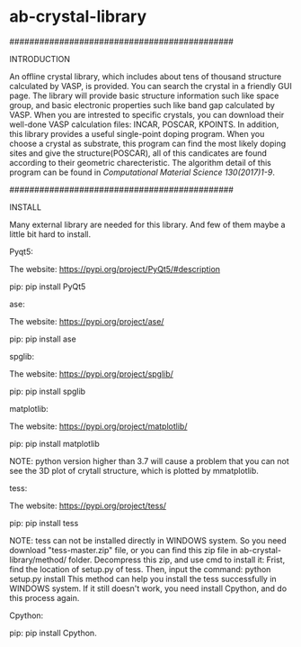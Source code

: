 # ab-crystal-library
#############################################

INTRODUCTION

An offline crystal library, which includes about tens of thousand structure calculated by VASP, is provided. You can search the crystal in a friendly GUI page. The library will provide basic structure information such like space group, and basic electronic properties such like band gap calculated by VASP. When you are intrested to specific crystals, you can download their well-done VASP calculation files: INCAR, POSCAR, KPOINTS.
In addition, this library provides a useful single-point doping program. When you choose a crystal as substrate, this program can find the most likely doping sites and give the structure(POSCAR), all of this candicates are found according to their geometric charecteristic. The algorithm detail of this program can be found in *Computational Material Science 130(2017)1-9*.

#############################################

INSTALL

Many external library are needed for this library. And few of them maybe a little bit hard to install.

Pyqt5:

The website: https://pypi.org/project/PyQt5/#description

pip: pip install PyQt5

ase:

The website: https://pypi.org/project/ase/

pip: pip install ase

spglib:

The website: https://pypi.org/project/spglib/

pip: pip install spglib

matplotlib:

The website: https://pypi.org/project/matplotlib/

pip: pip install matplotlib

NOTE: python version higher than 3.7 will cause a problem that you can not see the 3D plot of crytall structure, which is plotted by mmatplotlib. 

tess:

The website: https://pypi.org/project/tess/

pip: pip install tess

NOTE: tess can not be installed directly in WINDOWS system. So you need download "tess-master.zip" file, or you can find this zip file in ab-crystal-library/method/ folder. Decompress this zip, and use cmd to install it:
Frist, find the location of setup.py of tess.
Then, input the command: python setup.py install
This method can help you install the tess successfully in WINDOWS system. If it still doesn't work, you need install Cpython, and do this process again.

Cpython:

pip: pip install Cpython.
